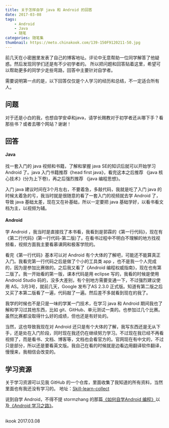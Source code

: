 ```yaml
---
title: 关于怎样自学 java 和 Android 的回答
date: 2017-03-08
tags:
    - Android
    - Java
    - 随笔
categories: 随笔集
thumbnail: https://meto.chinakook.com/139-150F9120211-50.jpg
---
```



前几天在小密圈里发表了自己的博客地址。评论中无意帮助一位同学解答了他疑惑。然后发现同学们还是有不少初学者的。 <!--more--> 所以把问题和回答贴着这里，希望可以帮助更多的同学少走些弯路，回答中主要针对自学者。

需要说明第一点的是，以下回答仅仅是个人学习的经历和总结，不一定适合所有人。


## 问题
对于还是小白的我，也想自学安卓和java，请学长赐教对于初学者还从哪下手？看那些书？或者去哪个网站？谢谢！

## 回答
#### Java
找一套入门的 java 视频和书籍，了解和掌握 java SE的知识后就可以开始学习 Android 了。java 入门书籍推荐《head first java》，看完这本之后推荐 《java 核心技术》(分为上下卷)，再之后强烈推荐 《java 编程思想》。

入门 java 建议时间在3个月左右，不要着急，多敲代码，我就是吃了入门 java 的时候太着急的亏，我当时就是很随意的看了一套入门的视频就去学 Android 了，导致 java 基础太差，现在又在补基础，所以一定要把 java 基础学好，以看书看文档为主，以视频为辅。

#### Android
学 Android ，我当时是直接找了本书看，我看到是郭霖的《第一行代码》，现在有《第二行代码》(第一行代码-第二版)了。在看书过程中不明白不理解的地方找视频看，视频方面我主要看慕课网和极客学院的。

看完《第一行代码》基本可以对 Android 有个大体的了解吧，可能还不能算真正入门。我看完第一行代码之后是做了个小的工具类 app ，也不是我一个人完成的，因为是参加比赛做的。之后我又看了《Android 编程权威指南》，现在也有第二版了。我一开始看的第一版，课本代码是用 eclipse 写的，我看的时候是使用 Android Studio 码的，没多大差别，有个别地方需要变通一下，不过强烈建议使用 AS。3月3号，就前几天，Google 发布了AS 2.3.0 正式版。知道有第二版之后又买了本第二版看了一遍，代码敲了一遍。然后差不多就看到现在的我了。

我学的时候也不是只是一味的学某一门技术，在学习 java 和 Android 期间我也了解和学习过其他东西，比如 git、GitHub、单元测试一类的。也参加过几个比赛。虽然比赛都没取得什么好的成绩，但也还是有好处的。

当然，这也导致我现在对 Android 还只是有个大体的了解，我写东西还是无从下手，还是处在入门阶段，同时现在我还仍在继续努力学习。不过现在我已经不再看视频了，而是看书、文档、博客等，文档也会看官方的。官网现在有中文的，不过只是部分，所以还是要看英文版。我自己在看的时候就是边看边用翻译软件翻译，慢慢来，我相信会改变的。


##  学习资源
关于学习资源可以见我 GitHub 的一个仓库，里面收集了我知道的所有资料，当然里面也有我还没有学习的。
地址：[Skill-learn-collect](https://github.com/china-kook/Skill-learn-collect)

说到自学 Android，不得不提 stormzhang 的那篇[《如何自学Android 编程》](http://stormzhang.com/android/2016/01/21/learn-android-byself/)以及[《Android 学习之路》](http://stormzhang.com/android/2014/07/07/learn-android-from-rookie/)。



<br>ikook
2017.03.08
